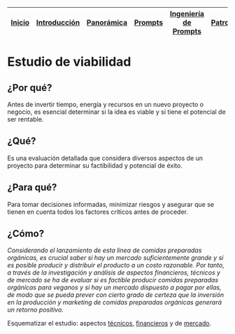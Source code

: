 <div align=right>

|[Inicio](/README.md)|[Introducción](/documentos/intro.md)|[Panorámica](/documentos/panorámica.md)|[Prompts](/documentos/prompts/README.md)|[Ingeniería de Prompts](/documentos/ingenieriaDePrompts/README.md)|[Patrones](/documentos/ingenieriaDePrompts/patrones/README.md)|[Casos de Uso](/documentos/casosDeUso/README.md)|
|-|-|-|-|-|-|-

</div>

# Estudio de viabilidad

## ¿Por qué?

Antes de invertir tiempo, energía y recursos en un nuevo proyecto o negocio, es esencial determinar si la idea es viable y si tiene el potencial de ser rentable.

## ¿Qué?

Es una evaluación detallada que considera diversos aspectos de un proyecto para determinar su factibilidad y potencial de éxito.

## ¿Para qué?

Para tomar decisiones informadas, minimizar riesgos y asegurar que se tienen en cuenta todos los factores críticos antes de proceder.

## ¿Cómo?

*Considerando el lanzamiento de esta línea de comidas preparadas orgánicas, es crucial saber si hay un mercado suficientemente grande y si es posible producir y distribuir el producto a un costo razonable. Por tanto, a través de la investigación y análisis de aspectos financieros, técnicos y de mercado se ha de evaluar si es factible producir comidas preparadas orgánicas para veganos y si hay un mercado dispuesto a pagar por ellas, de modo que se pueda prever con cierto grado de certeza que la inversión en la producción y marketing de comidas preparadas orgánicas generará un retorno positivo.*

Esquematizar el estudio: aspectos [técnicos](aspectosTecnicos.md), [financieros](aspectosFinancieros.md) y de [mercado](aspectosDeMercado.md).